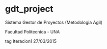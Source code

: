# gdt_project
Sistema Gestor de Proyectos (Metodologia Agil)

Facultad Politecnica - UNA

tag Iteracion1 27/03/2015
